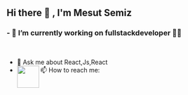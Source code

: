 ## Hi there :wave: , I'm Mesut Semiz  


### - 🔭 I’m currently working on fullstackdeveloper :man_technologist:
<br>

- 💬 Ask me about React,Js,React
- 📫 How to reach me: [<img src="https://upload.wikimedia.org/wikipedia/commons/thumb/e/e9/Linkedin_icon.svg/1024px-Linkedin_icon.svg.png" width="50" height="50"  align="left" > </img>](https://www.linkedin.com/in/mesut-semiz/)






<!--
**mesutsemiz/MesutSemiz** is a ✨ _special_ ✨ repository because its `README.md` (this file) appears on your GitHub profile.

Here are some ideas to get you started:

- 🔭 I’m currently working on ...
- 🌱 I’m currently learning ...
- 👯 I’m looking to collaborate on ...
- 🤔 I’m looking for help with ...
- 💬 Ask me about ...
- 📫 How to reach me: ...
- 😄 Pronouns: ...
- ⚡ Fun fact: ...
-->
